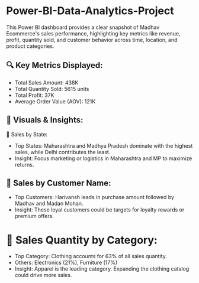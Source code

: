 # Power-BI-Data-Analytics-Project
This Power BI dashboard provides a clear snapshot of Madhav Ecommerce's sales performance, highlighting key metrics like revenue, profit, quantity sold, and customer behavior across time, location, and product categories.
## 🔍 Key Metrics Displayed:
* Total Sales Amount: 438K
* Total Quantity Sold: 5615 units
* Total Profit: 37K
* Average Order Value (AOV): 121K
## 📌 Visuals & Insights:
📍 Sales by State:
* Top States: Maharashtra and Madhya Pradesh dominate with the highest sales, while Delhi contributes the least.
* Insight: Focus marketing or logistics in Maharashtra and MP to maximize returns.
## 🧑 Sales by Customer Name:
* Top Customers: Harivansh leads in purchase amount followed by Madhav and Madan Mohan.
* Insight: These loyal customers could be targets for loyalty rewards or premium offers.
# 🧺 Sales Quantity by Category:
* Top Category: Clothing accounts for 63% of all sales quantity.
* Others: Electronics (21%), Furniture (17%)
* Insight: Apparel is the leading category. Expanding the clothing catalog could drive more sales.
